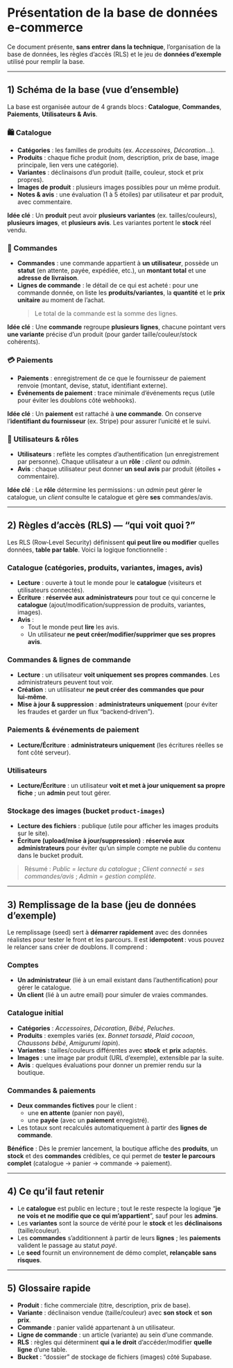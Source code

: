 # Présentation de la base de données e‑commerce

Ce document présente, **sans entrer dans la technique**, l’organisation de la base de données, les règles d’accès (RLS) et le jeu de **données d’exemple** utilisé pour remplir la base.

---

## 1) Schéma de la base (vue d’ensemble)

La base est organisée autour de 4 grands blocs : **Catalogue**, **Commandes**, **Paiements**, **Utilisateurs & Avis**.

### 🛍️ Catalogue
- **Catégories** : les familles de produits (ex. *Accessoires*, *Décoration*…).
- **Produits** : chaque fiche produit (nom, description, prix de base, image principale, lien vers une catégorie).
- **Variantes** : déclinaisons d’un produit (taille, couleur, stock et prix propres).
- **Images de produit** : plusieurs images possibles pour un même produit.
- **Notes & avis** : une évaluation (1 à 5 étoiles) par utilisateur et par produit, avec commentaire.

**Idée clé** :
Un **produit** peut avoir **plusieurs variantes** (ex. tailles/couleurs), **plusieurs images**, et **plusieurs avis**. Les variantes portent le **stock** réel vendu.

### 🧾 Commandes
- **Commandes** : une commande appartient à **un utilisateur**, possède un **statut** (en attente, payée, expédiée, etc.), un **montant total** et une **adresse de livraison**.
- **Lignes de commande** : le détail de ce qui est acheté : pour une commande donnée, on liste les **produits/variantes**, la **quantité** et le **prix unitaire** au moment de l’achat.
  > Le total de la commande est la somme des lignes.

**Idée clé** :
Une **commande** regroupe **plusieurs lignes**, chacune pointant vers **une variante** précise d’un produit (pour garder taille/couleur/stock cohérents).

### 💳 Paiements
- **Paiements** : enregistrement de ce que le fournisseur de paiement renvoie (montant, devise, statut, identifiant externe).
- **Événements de paiement** : trace minimale d’événements reçus (utile pour éviter les doublons côté webhooks).

**Idée clé** :
Un **paiement** est rattaché à **une commande**. On conserve l’**identifiant du fournisseur** (ex. Stripe) pour assurer l’unicité et le suivi.

### 👤 Utilisateurs & rôles
- **Utilisateurs** : reflète les comptes d’authentification (un enregistrement par personne). Chaque utilisateur a un **rôle** : *client* ou *admin*.
- **Avis** : chaque utilisateur peut donner **un seul avis** par produit (étoiles + commentaire).

**Idée clé** :
Le **rôle** détermine les permissions : un *admin* peut gérer le catalogue, un *client* consulte le catalogue et gère **ses** commandes/avis.

---

## 2) Règles d’accès (RLS) — “qui voit quoi ?”

Les RLS (Row‑Level Security) définissent **qui peut lire ou modifier** quelles données, **table par table**. Voici la logique fonctionnelle :

### Catalogue (catégories, produits, variantes, images, avis)
- **Lecture** : ouverte à tout le monde pour le **catalogue** (visiteurs et utilisateurs connectés).
- **Écriture** : **réservée aux administrateurs** pour tout ce qui concerne le **catalogue** (ajout/modification/suppression de produits, variantes, images).
- **Avis** :
  - Tout le monde peut **lire** les avis.
  - Un utilisateur **ne peut créer/modifier/supprimer que ses propres avis**.

### Commandes & lignes de commande
- **Lecture** : un utilisateur **voit uniquement ses propres commandes**. Les administrateurs peuvent tout voir.
- **Création** : un utilisateur **ne peut créer des commandes que pour lui‑même**.
- **Mise à jour & suppression** : **administrateurs uniquement** (pour éviter les fraudes et garder un flux “backend‑driven”).

### Paiements & événements de paiement
- **Lecture/Écriture** : **administrateurs uniquement** (les écritures réelles se font côté serveur).

### Utilisateurs
- **Lecture/Écriture** : un utilisateur **voit et met à jour uniquement sa propre fiche** ; un **admin** peut tout gérer.

### Stockage des images (bucket `product-images`)
- **Lecture des fichiers** : publique (utile pour afficher les images produits sur le site).
- **Écriture (upload/mise à jour/suppression)** : **réservée aux administrateurs** pour éviter qu’un simple compte ne publie du contenu dans le bucket produit.

> Résumé : *Public = lecture du catalogue* ; *Client connecté = ses commandes/avis* ; *Admin = gestion complète*.

---

## 3) Remplissage de la base (jeu de données d’exemple)

Le remplissage (seed) sert à **démarrer rapidement** avec des données réalistes pour tester le front et les parcours. Il est **idempotent** : vous pouvez le relancer sans créer de doublons. Il comprend :

### Comptes
- **Un administrateur** (lié à un email existant dans l’authentification) pour gérer le catalogue.
- **Un client** (lié à un autre email) pour simuler de vraies commandes.

### Catalogue initial
- **Catégories** : *Accessoires*, *Décoration*, *Bébé*, *Peluches*.
- **Produits** : exemples variés (ex. *Bonnet torsadé*, *Plaid cocoon*, *Chaussons bébé*, *Amigurumi lapin*).
- **Variantes** : tailles/couleurs différentes avec **stock** et **prix** adaptés.
- **Images** : une image par produit (URL d’exemple), extensible par la suite.
- **Avis** : quelques évaluations pour donner un premier rendu sur la boutique.

### Commandes & paiements
- **Deux commandes fictives** pour le client :
  - une **en attente** (panier non payé),
  - une **payée** (avec un **paiement** enregistré).
- Les totaux sont recalculés automatiquement à partir des **lignes de commande**.

**Bénéfice** :
Dès le premier lancement, la boutique affiche des **produits**, un **stock** et des **commandes** crédibles, ce qui permet de **tester le parcours complet** (catalogue → panier → commande → paiement).

---

## 4) Ce qu’il faut retenir

- Le **catalogue** est public en lecture ; tout le reste respecte la logique “**je ne vois et ne modifie que ce qui m’appartient**”, sauf pour les **admins**.
- Les **variantes** sont la source de vérité pour le **stock** et les **déclinaisons** (taille/couleur).
- Les **commandes** s’additionnent à partir de leurs **lignes** ; les **paiements** valident le passage au statut *payé*.
- Le **seed** fournit un environnement de démo complet, **relançable sans risques**.

---

## 5) Glossaire rapide

- **Produit** : fiche commerciale (titre, description, prix de base).
- **Variante** : déclinaison vendue (taille/couleur) avec **son stock** et **son prix**.
- **Commande** : panier validé appartenant à un utilisateur.
- **Ligne de commande** : un article (variante) au sein d’une commande.
- **RLS** : règles qui déterminent **qui a le droit** d’accéder/modifier **quelle ligne** d’une table.
- **Bucket** : “dossier” de stockage de fichiers (images) côté Supabase.
